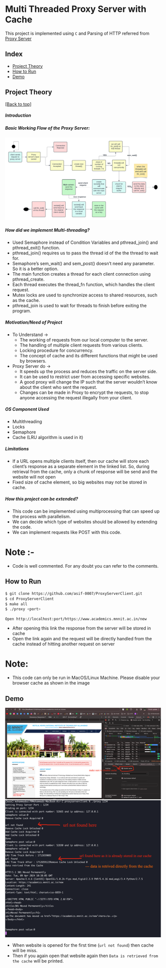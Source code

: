 <h1>Multi Threaded Proxy Server with Cache</h1>

This project is implemented using `C` and Parsing of HTTP referred from <a href = "https://github.com/vaibhavnaagar/proxy-server"> Proxy Server </a>


## Index

- [Project Theory](https://github.com/asif-0007/ProxyServerClient#project-theory)
- [How to Run](https://github.com/asif-0007/ProxyServerClient#How-to-Run)
- [Demo](https://github.com/asif-0007/ProxyServerClient#Demo)

## Project Theory

[[Back to top]](https://github.com/asif-0007/ProxyServerClient#index)

##### Introduction

##### Basic Working Flow of the Proxy Server:
![](https://github.com/asif-0007/ProxyServerClient/blob/main/ProxyServerClient/images/UML.png)

##### How did we implement Multi-threading?
- Used Semaphore instead of Condition Variables and pthread_join() and pthread_exit() function. 
- pthread_join() requires us to pass the thread id of the the thread to wait for. 
- Semaphore’s sem_wait() and sem_post() doesn’t need any parameter. So it is a better option. 
- The main function creates a thread for each client connection using pthread_create.
- Each thread executes the thread_fn function, which handles the client request.
- Mutex locks are used to synchronize access to shared resources, such as the cache.
- pthread_join is used to wait for threads to finish before exiting the program.

##### Motivation/Need of Project
- To Understand → 
  - The working of requests from our local computer to the server.
  - The handling of multiple client requests from various clients.
  - Locking procedure for concurrency.
  - The concept of cache and its different functions that might be used by browsers.
- Proxy Server do → 
  - It speeds up the process and reduces the traffic on the server side.
  - It can be used to restrict user from accessing specific websites.
  - A good proxy will change the IP such that the server wouldn’t know about the client who sent the request.
  - Changes can be made in Proxy to encrypt the requests, to stop anyone accessing the request illegally from your client.
 
##### OS Component Used ​
- Multithreading
- Locks 
- Semaphore
- Cache (LRU algorithm is used in it)

##### Limitations ​
- If a URL opens multiple clients itself, then our cache will store each client’s response as a separate element in the linked list. So, during retrieval from the cache, only a chunk of response will be send and the website will not open
- Fixed size of cache element, so big websites may not be stored in cache. 

##### How this project can be extended? ​
- This code can be implemented using multiprocessing that can speed up the process with parallelism.
- We can decide which type of websites should be allowed by extending the code.
- We can implement requests like POST with this code.


# Note :-
- Code is well commented. For any doubt you can refer to the comments.


## How to Run

```bash
$ git clone https://github.com/asif-0007/ProxyServerClient.git
$ cd ProxyServerClient
$ make all
$ ./proxy <port>
```
`Open http://localhost:port/https://www.academics.mnnit.ac.in/new`

- After opening this link the response from the server will be stored in cache
- Open the link again and the request will be directly handled from the cache instead of hitting another request on server

# Note:
- This code can only be run in MacOS/Linux Machine. Please disable your browser cache as shown in the image

## Demo
![](https://github.com/asif-0007/ProxyServerClient/blob/main/ProxyServerClient/images/website.png)
![](https://github.com/asif-0007/ProxyServerClient/blob/main/ProxyServerClient/images/working_cache.png)
- When website is opened for the first time (`url not found`) then cache will be miss.
- Then if you again open that website again then `Data is retrieved from the cache` will be printed.

